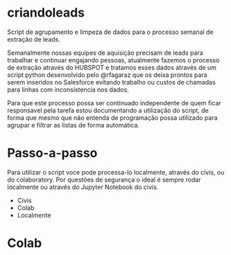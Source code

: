 # criandoleads
Script de agrupamento e limpeza de dados para o processo semanal de extração de leads.


Semanalmente nossas equipes de aquisição precisam de leads para trabalhar e continuar engajando pessoas, atualmente fazemos o
processo de extração através do HUBSPOT e tratamos esses dados através de um script python desenvolvido pelo @rfagaraz que os deixa
prontos para serem inseridos no Salesforce evitando trabalho ou custos de chamadas para linhas com inconsistencia nos dados.

Para que este processo possa ser continuado independente de quem ficar responsavel pela tarefa estou documentando a utilização do script,
de forma que mesmo que não entenda de programação possa utilizado para agrupar e filtrar as listas de forma automática.

# Passo-a-passo

Para utilizar o script voce pode processa-lo localmente, através do civis, ou do colaboratory. Por questões de segurança o ideal é sempre
rodar localmente ou através do Jupyter Notebook do civis.

- Civis
- Colab
- Localmente

# Colab


